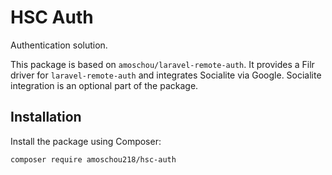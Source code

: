 # HSC Auth

Authentication solution.

This package is based on `amoschou/laravel-remote-auth`. It provides a Filr driver for `laravel-remote-auth` and integrates Socialite via Google. Socialite integration is an optional part of the package.

## Installation

Install the package using Composer:
```
composer require amoschou218/hsc-auth
```

